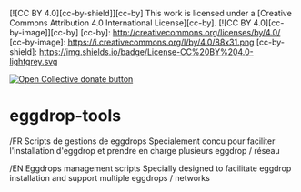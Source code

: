 [![CC BY 4.0][cc-by-shield]][cc-by]
This work is licensed under a [Creative Commons Attribution 4.0 International License][cc-by].
[![CC BY 4.0][cc-by-image]][cc-by]
[cc-by]: http://creativecommons.org/licenses/by/4.0/
[cc-by-image]: https://i.creativecommons.org/l/by/4.0/88x31.png
[cc-by-shield]: https://img.shields.io/badge/License-CC%20BY%204.0-lightgrey.svg

 <span class="badge-opencollective"><a href="https://github.com/ZarTek-Creole/DONATE" title="Donate to this project"><img src="https://img.shields.io/badge/open%20collective-donate-yellow.svg" alt="Open Collective donate button" /></a></span>
# eggdrop-tools
/FR
Scripts de gestions de eggdrops
Specialement concu pour faciliter l'installation d'eggdrop et prendre en charge plusieurs eggdrop / réseau

/EN
Eggdrops management scripts
Specially designed to facilitate eggdrop installation and support multiple eggdrops / networks
